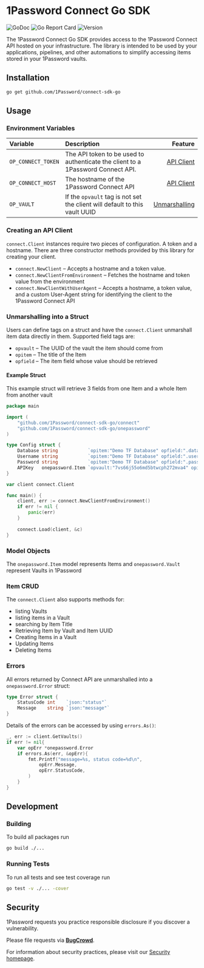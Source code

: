 # 1Password Connect Go SDK

![GoDoc](https://godoc.org/github.com/1Password/connect-sdk-go?status.svg)
![Go Report Card](https://goreportcard.com/badge/github.com/1Password/connect-sdk-go)
![Version](https://img.shields.io/github/release/1Password/connect-sdk-go.svg)

The 1Password Connect Go SDK provides access to the 1Password Connect API hosted on your infrastructure. The library is intended to be used by your applications, pipelines, and other automations to simplify accessing items stored in your 1Password vaults.

## Installation

```sh
go get github.com/1Password/connect-sdk-go
```

## Usage

### Environment Variables

| Variable           | Description | Feature |
|:-------------------|:------------|------:|
| `OP_CONNECT_TOKEN` | The API token to be used to authenticate the client to a 1Password Connect API. | [API Client](#/Creating-an-api-client) |
| `OP_CONNECT_HOST`  | The hostname of the 1Password Connect API | [API Client](#/Creating-an-api-client) |
| `OP_VAULT`         | If the `opvault` tag is not set the client will default to this vault UUID | [Unmarshalling](#/Unmarshalling-into-a-struct) |

### Creating an API Client

`connect.Client` instances require two pieces of configuration. A token and a hostname. There are three constructor methods provided by this library for creating your client.

- `connect.NewClient` – Accepts a hostname and a token value.
- `connect.NewClientFromEnvironment` – Fetches the hostname and token value from the environment
- `connect.NewClientWithUserAgent` – Accepts a hostname, a token value, and a custom User-Agent string for identifying the client to the 1Password Connect API

### Unmarshalling into a Struct

Users can define tags on a struct and have the `connect.Client` unmarshall item data directly in them. Supported field tags are:

- `opvault` – The UUID of the vault the item should come from
- `opitem` – The title of the Item
- `opfield` – The item field whose value should be retrieved

#### Example Struct

This example struct will retrieve 3 fields from one Item and a whole Item from another vault

```go
package main

import (
	"github.com/1Password/connect-sdk-go/connect"
	"github.com/1Password/connect-sdk-go/onepassword"
)

type Config struct {
	Database string           `opitem:"Demo TF Database" opfield:".database"`
	Username string           `opitem:"Demo TF Database" opfield:".username"`
	Password string           `opitem:"Demo TF Database" opfield:".password"`
	APIKey   onepassword.Item `opvault:"7vs66j55o6md5btwcph272mva4" opitem:"API Key"`
}

var client connect.Client

func main() {
	client, err := connect.NewClientFromEnvironment()
	if err != nil {
		panic(err)
	}
	
	connect.Load(client, &c)
}

```

### Model Objects

The `onepassword.Item` model represents Items and `onepassword.Vault` represent Vaults in 1Password

### Item CRUD

The `connect.Client` also supports methods for:

- listing Vaults
- listing items in a Vault
- searching by Item Title
- Retrieving Item by Vault and Item UUID
- Creating Items in a Vault
- Updating Items
- Deleting Items

### Errors
All errors returned by Connect API are unmarshalled into a `onepassword.Error` struct:
```go
type Error struct {
    StatusCode int    `json:"status"`
    Message    string `json:"message"`
}
```

Details of the errors can be accessed by using `errors.As()`:
```go
_, err := client.GetVaults()
if err != nil{
    var opErr *onepassword.Error
    if errors.As(err, &opErr){
        fmt.Printf("message=%s, status code=%d\n",
            opErr.Message,
            opErr.StatusCode,
        )
    }
}
```

## Development

### Building

To build all packages run

```sh
go build ./...
```

### Running Tests

To run all tests and see test coverage run

```sh
go test -v ./... -cover
```

## Security

1Password requests you practice responsible disclosure if you discover a vulnerability.

Please file requests via [**BugCrowd**](https://bugcrowd.com/agilebits).

For information about security practices, please visit our [Security homepage](https://bugcrowd.com/agilebits).
